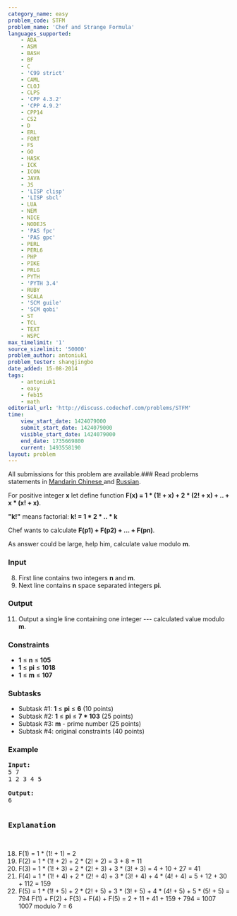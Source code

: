 ```yaml
---
category_name: easy
problem_code: STFM
problem_name: 'Chef and Strange Formula'
languages_supported:
    - ADA
    - ASM
    - BASH
    - BF
    - C
    - 'C99 strict'
    - CAML
    - CLOJ
    - CLPS
    - 'CPP 4.3.2'
    - 'CPP 4.9.2'
    - CPP14
    - CS2
    - D
    - ERL
    - FORT
    - FS
    - GO
    - HASK
    - ICK
    - ICON
    - JAVA
    - JS
    - 'LISP clisp'
    - 'LISP sbcl'
    - LUA
    - NEM
    - NICE
    - NODEJS
    - 'PAS fpc'
    - 'PAS gpc'
    - PERL
    - PERL6
    - PHP
    - PIKE
    - PRLG
    - PYTH
    - 'PYTH 3.4'
    - RUBY
    - SCALA
    - 'SCM guile'
    - 'SCM qobi'
    - ST
    - TCL
    - TEXT
    - WSPC
max_timelimit: '1'
source_sizelimit: '50000'
problem_author: antoniuk1
problem_tester: shangjingbo
date_added: 15-08-2014
tags:
    - antoniuk1
    - easy
    - feb15
    - math
editorial_url: 'http://discuss.codechef.com/problems/STFM'
time:
    view_start_date: 1424079000
    submit_start_date: 1424079000
    visible_start_date: 1424079000
    end_date: 1735669800
    current: 1493558190
layout: problem
---
```

All submissions for this problem are available.###  Read problems statements in [Mandarin Chinese ](http://www.codechef.com/download/translated/FEB15/mandarin/STFM.pdf) and [Russian](http://www.codechef.com/download/translated/FEB15/russian/STFM.pdf).

For positive integer **x** let define function **F(x) = 1 \* (1! + x) + 2 \* (2! + x) + .. + x \* (x! + x)**.

**"k!"** means factorial: **k! = 1 \* 2 \* .. \* k**

Chef wants to calculate **F(p1) + F(p2) + ... + F(pn)**.

As answer could be large, help him, calculate value modulo **m**.

### Input

8. First line contains two integers **n** and **m**.
9. Next line contains **n** space separated integers **pi**.
### Output

11. Output a single line containing one integer --- calculated value modulo **m**.
### Constraints

- **1** ≤ **n** ≤  **105**
- **1** ≤ ****pi**** ≤  **1018**
- **1** ≤ **m** ≤  **107**

###  Subtasks 

- Subtask #1: **1** ≤ ****pi**** ≤  **6**  (10 points)
- Subtask #2: **1** ≤ ****pi**** ≤  **7 \* 103**  (25 points)
- Subtask #3: **m** - prime number (25 points)
- Subtask #4: original constraints (40 points)

### Example

<pre><b>Input:</b>
5 7
1 2 3 4 5

<b>Output:</b>
6

<h3>Explanation</h3>
</pre>
18. F(1) = 1 \* (1! + 1) = 2
19. F(2) = 1 \* (1! + 2) + 2 \* (2! + 2) = 3 + 8 = 11
20. F(3) = 1 \* (1! + 3) + 2 \* (2! + 3) + 3 \* (3! + 3) = 4 + 10 + 27 = 41
21. F(4) = 1 \* (1! + 4) + 2 \* (2! + 4) + 3 \* (3! + 4) + 4 \* (4! + 4) = 5 + 12 + 30 + 112 = 159
22. F(5) = 1 \* (1! + 5) + 2 \* (2! + 5) + 3 \* (3! + 5) + 4 \* (4! + 5) + 5 \* (5! + 5) = 794
F(1) + F(2) + F(3) + F(4) + F(5) = 2 + 11 + 41 + 159 + 794 = 1007 1007 modulo 7 = 6
